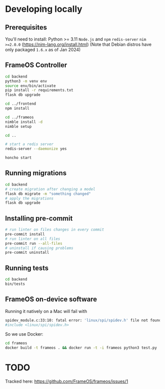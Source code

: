 
# Developing locally

## Prerequisites

You'll need to install:
Python >= 3.11
`Node.js` and `npm`
`redis-server`
`nim >=2.0.0` (https://nim-lang.org/install.html)
(Note that Debian distros have only packaged `1.6.x` as of Jan 2024)

## FrameOS Controller


```bash
cd backend
python3 -m venv env
source env/bin/activate
pip install -r requirements.txt
flask db upgrade

cd ../frontend
npm install

cd ../frameos
nimble install -d
nimble setup

cd ..

# start a redis server
redis-server --daemonize yes

honcho start
```

## Running migrations

```bash
cd backend
# create migration after changing a model
flask db migrate -m "something changed"
# apply the migrations
flask db upgrade
```
## Installing pre-commit

```bash
# run linter on files changes in every commit
pre-commit install
# run linter on all files
pre-commit run --all-files
# uninstall if causing problems
pre-commit uninstall
```

## Running tests

```bash
cd backend
bin/tests
```

## FrameOS on-device software

Running it natively on a Mac will fail with

```bash
spidev_module.c:33:10: fatal error: 'linux/spi/spidev.h' file not found
#include <linux/spi/spidev.h>
```

So we use Docker:

```bash
cd frameos
docker build -t frameos . && docker run -t -i frameos python3 test.py
```

# TODO

Tracked here: https://github.com/FrameOS/frameos/issues/1
